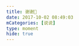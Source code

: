 ```yaml
---
title: 谢谢🙂
date: 2017-10-02 08:49:03
mCategories: [说说]
type: moment
hide: true
---
```


<div id="pics-20171002084903"></div>

<script src="/lib/moment/pics.js"></script>
<script>
var data = [
    {"link": "2017-10-02_000000.jpeg", "type": "shuoshuo"},
    {"link": "2017-10-02_000001.png", "type": "shuoshuo"},
    {"link": "2017-10-02_000002.jpeg", "type": "shuoshuo"}
];
picsRender(data, "pics-20171002084903");
</script>
